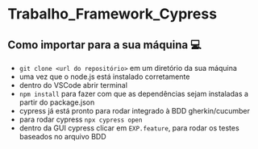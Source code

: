 # Trabalho_Framework_Cypress

## Como importar para a sua máquina 💻

- `git clone <url do repositório>` em um diretório da sua máquina
- uma vez que o node.js está instalado corretamente
- dentro do VSCode abrir terminal
- `npm install` para fazer com que as dependências sejam instaladas a partir do package.json
- cypress já está pronto para rodar integrado à BDD gherkin/cucumber
- para rodar cypress `npx cypress open`
- dentro da GUI cypress clicar em `EXP.feature`, para rodar os testes baseados no arquivo BDD
